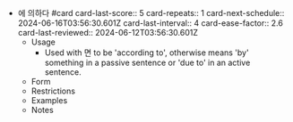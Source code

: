 - 에 의하다 #card
  card-last-score:: 5
  card-repeats:: 1
  card-next-schedule:: 2024-06-16T03:56:30.601Z
  card-last-interval:: 4
  card-ease-factor:: 2.6
  card-last-reviewed:: 2024-06-12T03:56:30.601Z
	- Usage
		- Used  with 면 to be 'according to', otherwise means 'by' something in a passive sentence or 'due to' in an active sentence.
	- Form
	- Restrictions
	- Examples
	- Notes
